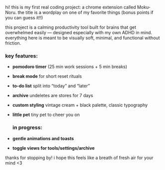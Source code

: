 hi! this is my first real coding project: a chrome extension called Moku-Noru.
the title is a wordplay on one of my favorite things (bonus points if you can guess it!!)  

this project is a calming productivity tool built for brains that get overwhelmed easily — designed especially with my own ADHD in mind. everything here is meant to be visually soft, minimal, and functional without friction.

### key features:
- **pomodoro timer** (25 min work sessions + 5 min breaks)  
- **break mode** for short reset rituals  
- **to-do list** split into “today” and “later”  
- **archive** undeletes are stores for 7 days
- **custom styling** vintage cream + black palette, classic typography
- **little pet** tiny pet to cheer you on

  ### in progress:
- **gentle animations and toasts**
- **toggle views for tools/settings/archive**

thanks for stopping by! i hope this feels like a breath of fresh air for your mind <3
